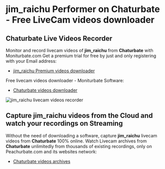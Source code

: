 # jim_raichu Performer on Chaturbate - Free LiveCam videos downloader

## Chaturbate Live Videos Recorder

Monitor and record livecam videos of **jim_raichu** from **Chaturbate** with Moniturbate.com
Get a premium trial for free by just and only registering with your Email address:
* [jim_raichu Premium videos downloader](https://moniturbate.com/request-demo-licence-key.html)

Free livecam videos downloader - Moniturbate Software:
* [Chaturbate videos downloader](https://moniturbate.com/moniturbate-download-software.html)

![jim_raichu livecam videos recorder](https://peachurnet.com/templates/moniturbate-software.png)


## Capture jim_raichu videos from the Cloud and watch your recordings on Streaming

Without the need of downloading a software, capture **jim_raichu** livecam videos from **Chaturbate** 100% online.
Watch Livecam archives from **Chaturbate** unlimitedly from thousands of existing recordings, only on Peachurbate.com and its websites network:
* [Chaturbate videos archives](https://peachurnet.com/)